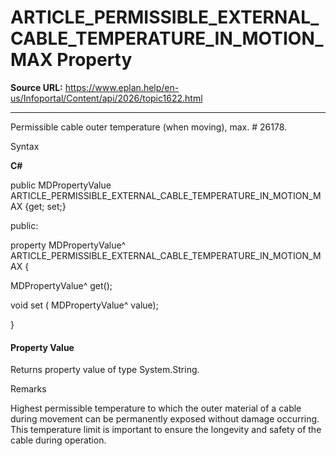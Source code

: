 # ARTICLE_PERMISSIBLE_EXTERNAL_CABLE_TEMPERATURE_IN_MOTION_MAX Property

**Source URL:** https://www.eplan.help/en-us/Infoportal/Content/api/2026/topic1622.html

---

Permissible cable outer temperature (when moving), max. # 26178.

Syntax

**C#**



public MDPropertyValue ARTICLE_PERMISSIBLE_EXTERNAL_CABLE_TEMPERATURE_IN_MOTION_MAX {get; set;}

public:

property MDPropertyValue^ ARTICLE_PERMISSIBLE_EXTERNAL_CABLE_TEMPERATURE_IN_MOTION_MAX {

   MDPropertyValue^ get();

   void set (    MDPropertyValue^ value);

}


#### Property Value

Returns property value of type System.String.

Remarks

Highest permissible temperature to which the outer material of a cable during movement can be permanently exposed without damage occurring. This temperature limit is important to ensure the longevity and safety of the cable during operation.
